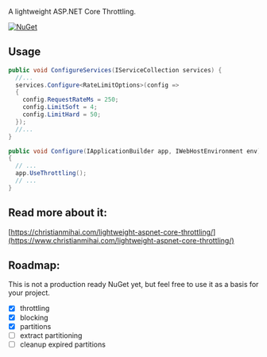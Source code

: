 A lightweight ASP.NET Core Throttling.

[![NuGet](https://buildstats.info/nuget/AspNetCoreThrottler)](https://www.nuget.org/packages/AspNetCoreThrottler/)

## Usage

```csharp
public void ConfigureServices(IServiceCollection services) {
  //...
  services.Configure<RateLimitOptions>(config =>
  {
    config.RequestRateMs = 250;
    config.LimitSoft = 4;
    config.LimitHard = 50;
  });
  //...
}
```

```csharp
public void Configure(IApplicationBuilder app, IWebHostEnvironment env)
{
  // ...
  app.UseThrottling();
  // ...
}
```


## Read more about it:
[https://christianmihai.com/lightweight-aspnet-core-throttling/](https://www.christianmihai.com/lightweight-aspnet-core-throttling/)


## Roadmap:

This is not a production ready NuGet yet, but feel free to use it as a basis for your project. 
- [x] throttling
- [x] blocking 
- [x] partitions
- [ ] extract partitioning  
- [ ] cleanup expired partitions
